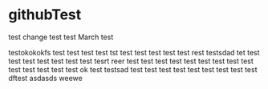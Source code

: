 # githubTest
test change
test
test
March test

testokokokfs
test
test
test
test
tst
test
test
test
test
test
rest
testsdad
tet
test
test
test
test
test
test
test
tesrt
reer
test
test
test
test
test
test
test
test
test
test
test
test
test
test
ok
test
testsad
test
test
test
test
test
test
test
test
test
dftest
asdasds
weewe

